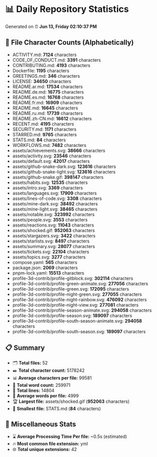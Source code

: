 # 📊 Daily Repository Statistics
Generated on ⏰ **Jun 13, Friday 02:10:37 PM**

## 📂 File Character Counts (Alphabetically)
- ACTIVITY.md: **7124** characters
- CODE_OF_CONDUCT.md: **3391** characters
- CONTRIBUTING.md: **4193** characters
- Dockerfile: **1195** characters
- GREETINGS.md: **346** characters
- LICENSE: **34650** characters
- README.ar.md: **17534** characters
- README.de.md: **16775** characters
- README.es.md: **16768** characters
- README.fr.md: **16909** characters
- README.md: **16645** characters
- README.ru.md: **17739** characters
- README.zh-CN.md: **16612** characters
- RECENT.md: **4195** characters
- SECURITY.md: **1171** characters
- STARRED.md: **9765** characters
- STATS.md: **84** characters
- WORKFLOWS.md: **7482** characters
- assets/achievements.svg: **38666** characters
- assets/activity.svg: **23546** characters
- assets/default.svg: **42017** characters
- assets/github-snake-dark.svg: **123616** characters
- assets/github-snake-light.svg: **123616** characters
- assets/github-snake.gif: **398147** characters
- assets/habits.svg: **12535** characters
- assets/intro.svg: **3369** characters
- assets/languages.svg: **17909** characters
- assets/lines-of-code.svg: **3308** characters
- assets/mine-dark.svg: **38492** characters
- assets/mine-light.svg: **38465** characters
- assets/notable.svg: **323992** characters
- assets/people.svg: **3553** characters
- assets/reactions.svg: **11043** characters
- assets/shocked.gif: **952063** characters
- assets/stargazers.svg: **3422** characters
- assets/starlists.svg: **8497** characters
- assets/summary.svg: **28077** characters
- assets/tickets.svg: **22104** characters
- assets/topics.svg: **3277** characters
- compose.yaml: **565** characters
- package.json: **2069** characters
- pnpm-lock.yaml: **15513** characters
- profile-3d-contrib/profile-gitblock.svg: **302114** characters
- profile-3d-contrib/profile-green-animate.svg: **277056** characters
- profile-3d-contrib/profile-green.svg: **172095** characters
- profile-3d-contrib/profile-night-green.svg: **277055** characters
- profile-3d-contrib/profile-night-rainbow.svg: **476092** characters
- profile-3d-contrib/profile-night-view.svg: **277081** characters
- profile-3d-contrib/profile-season-animate.svg: **294058** characters
- profile-3d-contrib/profile-season.svg: **189097** characters
- profile-3d-contrib/profile-south-season-animate.svg: **294058** characters
- profile-3d-contrib/profile-south-season.svg: **189097** characters

## 📋 Summary
- 🗂️ **Total files:** 52
- ✒️ **Total character count:** 5178242
- 📊 **Average characters per file:** 99581
- 📝 **Total word count:** 259971
- 🧾 **Total lines:** 14804
- 📐 **Average words per file:** 4999
- 🏆 **Largest file:** assets/shocked.gif (**952063** characters)
- 🥉 **Smallest file:** STATS.md (**84** characters)

## 🌟 Miscellaneous Stats
- ⌛ **Average Processing Time Per file:** ~0.5s (estimated)
- 🔥 **Most common file extension:** yml
- 🌐 **Total unique extensions:** 42
